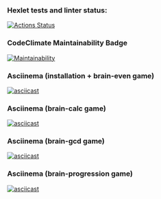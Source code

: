### Hexlet tests and linter status:
[![Actions Status](https://github.com/Celovechek/python-project-49/actions/workflows/hexlet-check.yml/badge.svg)](https://github.com/Celovechek/python-project-49/actions)

### CodeClimate Maintainability Badge
[![Maintainability](https://api.codeclimate.com/v1/badges/88ce675dc28e290e0fce/maintainability)](https://codeclimate.com/github/Celovechek/python-project-49/maintainability)

### Asciinema (installation + brain-even game)
[![asciicast](https://asciinema.org/a/2RnJzck1na3CdnME65l9zUG0V.svg)](https://asciinema.org/a/2RnJzck1na3CdnME65l9zUG0V)

### Asciinema (brain-calc game)
[![asciicast](https://asciinema.org/a/S44WzflWVI9qatIuG0v4ll7xV.svg)](https://asciinema.org/a/S44WzflWVI9qatIuG0v4ll7xV)

### Asciinema (brain-gcd game)
[![asciicast](https://asciinema.org/a/2GPSCKwtgWfeUvb5q1TMcihgS.svg)](https://asciinema.org/a/2GPSCKwtgWfeUvb5q1TMcihgS)

### Asciinema (brain-progression game)
[![asciicast](https://asciinema.org/a/5UDeFPVdLLbF3pD2qOrlR1g9I.svg)](https://asciinema.org/a/5UDeFPVdLLbF3pD2qOrlR1g9I)
